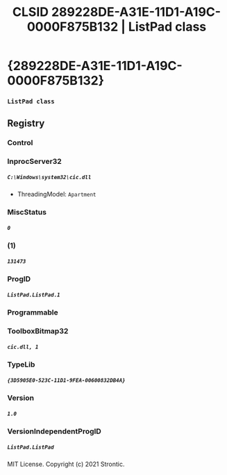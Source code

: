 ﻿---
title: "CLSID 289228DE-A31E-11D1-A19C-0000F875B132 | ListPad class"
excerpt: What is COM-Object CLSID 289228DE-A31E-11D1-A19C-0000F875B132?
---

# {289228DE-A31E-11D1-A19C-0000F875B132}

### `ListPad class`

## Registry


### Control


### InprocServer32

##### `C:\Windows\system32\cic.dll`
* ThreadingModel: `Apartment`

### MiscStatus

##### `0`

### (1)

##### `131473`

### ProgID

##### `ListPad.ListPad.1`

### Programmable


### ToolboxBitmap32

##### `cic.dll, 1`

### TypeLib

##### `{3D5905E0-523C-11D1-9FEA-00600832DB4A}`

### Version

##### `1.0`

### VersionIndependentProgID

##### `ListPad.ListPad`

MIT License. Copyright (c) 2021 Strontic.


